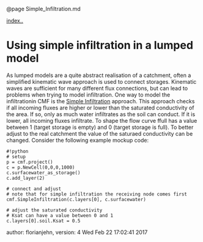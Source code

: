 @page Simple_Infiltration.md

[index..](CmfTutStart.md)

# Using simple infiltration in a lumped model

As lumped models are a quite abstract realisation of a catchment, often
a simplified kinematic wave approach is used to connect storages.
Kinematic waves are sufficient for many different flux connections, but
can lead to problems when trying to model infiltration. One way to model
the infiltrationin CMF is the [Simple
Infiltration](http://fb09-pasig.umwelt.uni-giessen.de/cmf/chrome/site/doxygen/classcmf_1_1upslope_1_1connections_1_1_simple_infiltration.html)
approach. This approach checks if all incoming fluxes are higher or
lower than the saturated conductivity of the area. If so, only as much
water infiltrates as the soil can conduct. If it is lower, all incoming
fluxes infiltrate. To shape the flow curve ffull has a value between 1
(target storage is empty) and 0 (target storage is full). To better
adjust to the real catchment the value of the saturaed conductivity can
be changed. Consider the following example mockup code:

    #!python
    # setup
    p = cmf.project()
    c = p.NewCell(0,0,0,1000)
    c.surfacewater_as_storage()
    c.add_layer(2)
    
    # connect and adjust
    # note that for simple infiltration the receiving node comes first
    cmf.SimpleInfiltration(c.layers[0], c.surfacewater)
    
    # adjust the saturated conductivity
    # Ksat can have a value between 0 and 1
    c.layers[0].soil.Ksat = 0.5

author: florianjehn, version: 4 Wed Feb 22 17:02:41 2017
